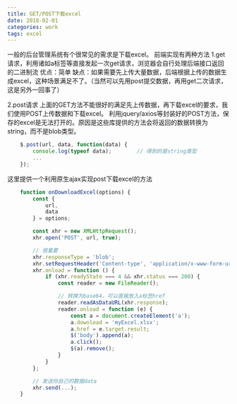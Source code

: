 ```yaml
---
title: GET/POST下载excel
date: 2018-02-01
categories: work
tags: excel
---
```


一般的后台管理系统有个很常见的需求是下载excel。
前端实现有两种方法
1.get请求，利用诸如a标签等直接发起一次get请求，浏览器会自行处理后端接口返回的二进制流
优点：简单
缺点：如果需要先上传大量数据，后端根据上传的数据生成excel，这种场景满足不了。（当然可以先用post提交数据，再用get二次请求，这是另外一回事了）

2.post请求
上面的GET方法不能很好的满足先上传数据，再下载excel的要求，我们使用POST上传数据和下载excel。
利用jquery/axios等封装好的POST方法，保存的excel是无法打开的。原因是这些库提供的方法会将返回的数据转换为string，而不是blob类型。

```javascript
    $.post(url, data, function(data) {
        console.log(typeof data);        // 得到的是string类型
        ...
    });
```

这里提供一个利用原生ajax实现post下载excel的方法
```javascript
    function onDownloadExcel(options) {
        const {
            url,
            data
        } = options;

        const xhr = new XMLHttpRequest();
        xhr.open('POST', url, true);

        // 很重要
        xhr.responseType = 'blob';
        xhr.setRequestHeader('Content-type', 'application/x-www-form-urlencoded');
        xhr.onload = function () {
            if (xhr.readyState === 4 && xhr.status === 200) {
                const reader = new FileReader();

                // 转换为base64，可以直接放入a标签href
                reader.readAsDataURL(xhr.response);
                reader.onload = function (e) {
                    const a = document.createElement('a');
                    a.download = 'myExcel.xlsx';
                    a.href = e.target.result;
                    $('body').append(a);
                    a.click();
                    $(a).remove();
                }
            }
        };

        // 发送你自己的数据data
        xhr.send(...);
    }

```